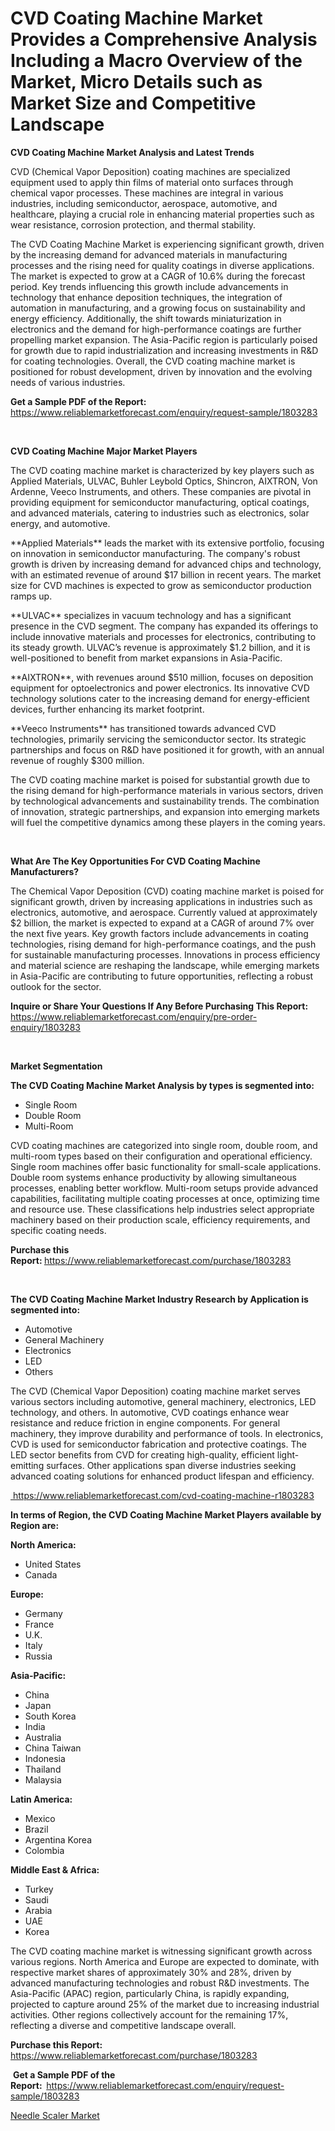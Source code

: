<p><h1>CVD Coating Machine Market Provides a Comprehensive Analysis Including a Macro Overview of the Market, Micro Details such as Market Size and Competitive Landscape</h1></p><p><strong>CVD Coating Machine Market Analysis and Latest Trends</strong></p>
<p><p>CVD (Chemical Vapor Deposition) coating machines are specialized equipment used to apply thin films of material onto surfaces through chemical vapor processes. These machines are integral in various industries, including semiconductor, aerospace, automotive, and healthcare, playing a crucial role in enhancing material properties such as wear resistance, corrosion protection, and thermal stability.</p><p>The CVD Coating Machine Market is experiencing significant growth, driven by the increasing demand for advanced materials in manufacturing processes and the rising need for quality coatings in diverse applications. The market is expected to grow at a CAGR of 10.6% during the forecast period. Key trends influencing this growth include advancements in technology that enhance deposition techniques, the integration of automation in manufacturing, and a growing focus on sustainability and energy efficiency. Additionally, the shift towards miniaturization in electronics and the demand for high-performance coatings are further propelling market expansion. The Asia-Pacific region is particularly poised for growth due to rapid industrialization and increasing investments in R&D for coating technologies. Overall, the CVD coating machine market is positioned for robust development, driven by innovation and the evolving needs of various industries.</p></p>
<p><strong>Get a Sample PDF of the Report:&nbsp;</strong> <a href="https://www.reliablemarketforecast.com/enquiry/request-sample/1803283?utm_campaign=2190&utm_medium=2&utm_source=Github&utm_content=ia&utm_term=19022025&utm_id=cvd-coating-machine">https://www.reliablemarketforecast.com/enquiry/request-sample/1803283</a></p>
<p>&nbsp;</p>
<p><strong>CVD Coating Machine Major Market Players</strong></p>
<p><p>The CVD coating machine market is characterized by key players such as Applied Materials, ULVAC, Buhler Leybold Optics, Shincron, AIXTRON, Von Ardenne, Veeco Instruments, and others. These companies are pivotal in providing equipment for semiconductor manufacturing, optical coatings, and advanced materials, catering to industries such as electronics, solar energy, and automotive.</p><p>**Applied Materials** leads the market with its extensive portfolio, focusing on innovation in semiconductor manufacturing. The company's robust growth is driven by increasing demand for advanced chips and technology, with an estimated revenue of around $17 billion in recent years. The market size for CVD machines is expected to grow as semiconductor production ramps up.</p><p>**ULVAC** specializes in vacuum technology and has a significant presence in the CVD segment. The company has expanded its offerings to include innovative materials and processes for electronics, contributing to its steady growth. ULVAC’s revenue is approximately $1.2 billion, and it is well-positioned to benefit from market expansions in Asia-Pacific.</p><p>**AIXTRON**, with revenues around $510 million, focuses on deposition equipment for optoelectronics and power electronics. Its innovative CVD technology solutions cater to the increasing demand for energy-efficient devices, further enhancing its market footprint.</p><p>**Veeco Instruments** has transitioned towards advanced CVD technologies, primarily servicing the semiconductor sector. Its strategic partnerships and focus on R&D have positioned it for growth, with an annual revenue of roughly $300 million.</p><p>The CVD coating machine market is poised for substantial growth due to the rising demand for high-performance materials in various sectors, driven by technological advancements and sustainability trends. The combination of innovation, strategic partnerships, and expansion into emerging markets will fuel the competitive dynamics among these players in the coming years.</p></p>
<p>&nbsp;</p>
<p><strong>What Are The Key Opportunities For CVD Coating Machine Manufacturers?</strong></p>
<p><p>The Chemical Vapor Deposition (CVD) coating machine market is poised for significant growth, driven by increasing applications in industries such as electronics, automotive, and aerospace. Currently valued at approximately $2 billion, the market is expected to expand at a CAGR of around 7% over the next five years. Key growth factors include advancements in coating technologies, rising demand for high-performance coatings, and the push for sustainable manufacturing processes. Innovations in process efficiency and material science are reshaping the landscape, while emerging markets in Asia-Pacific are contributing to future opportunities, reflecting a robust outlook for the sector.</p></p>
<p><strong>Inquire or Share Your Questions If Any Before Purchasing This Report:</strong> <a href="https://www.reliablemarketforecast.com/enquiry/pre-order-enquiry/1803283?utm_campaign=2190&utm_medium=2&utm_source=Github&utm_content=ia&utm_term=19022025&utm_id=cvd-coating-machine">https://www.reliablemarketforecast.com/enquiry/pre-order-enquiry/1803283</a></p>
<p>&nbsp;</p>
<p><strong>Market Segmentation</strong></p>
<p><strong>The CVD Coating Machine Market Analysis by types is segmented into:</strong></p>
<p><ul><li>Single Room</li><li>Double Room</li><li>Multi-Room</li></ul></p>
<p><p>CVD coating machines are categorized into single room, double room, and multi-room types based on their configuration and operational efficiency. Single room machines offer basic functionality for small-scale applications. Double room systems enhance productivity by allowing simultaneous processes, enabling better workflow. Multi-room setups provide advanced capabilities, facilitating multiple coating processes at once, optimizing time and resource use. These classifications help industries select appropriate machinery based on their production scale, efficiency requirements, and specific coating needs.</p></p>
<p><strong>Purchase this Report:&nbsp;</strong><a href="https://www.reliablemarketforecast.com/purchase/1803283?utm_campaign=2190&utm_medium=2&utm_source=Github&utm_content=ia&utm_term=19022025&utm_id=cvd-coating-machine">https://www.reliablemarketforecast.com/purchase/1803283</a></p>
<p>&nbsp;</p>
<p><strong>The CVD Coating Machine Market Industry Research by Application is segmented into:</strong></p>
<p><ul><li>Automotive</li><li>General Machinery</li><li>Electronics</li><li>LED</li><li>Others</li></ul></p>
<p><p>The CVD (Chemical Vapor Deposition) coating machine market serves various sectors including automotive, general machinery, electronics, LED technology, and others. In automotive, CVD coatings enhance wear resistance and reduce friction in engine components. For general machinery, they improve durability and performance of tools. In electronics, CVD is used for semiconductor fabrication and protective coatings. The LED sector benefits from CVD for creating high-quality, efficient light-emitting surfaces. Other applications span diverse industries seeking advanced coating solutions for enhanced product lifespan and efficiency.</p></p>
<p><a href="https://www.reliablemarketforecast.com/cvd-coating-machine-r1803283?utm_campaign=2190&utm_medium=2&utm_source=Github&utm_content=ia&utm_term=19022025&utm_id=cvd-coating-machine">&nbsp;https://www.reliablemarketforecast.com/cvd-coating-machine-r1803283</a></p>
<p><strong>In terms of Region, the CVD Coating Machine Market Players available by Region are:</strong></p>
<p>
    <p> <strong> North America: </strong>
        <ul>
            <li>United States</li>
            <li>Canada</li>
        </ul>
        </p> 
    <p> <strong> Europe: </strong>
        <ul>
            <li>Germany</li>
            <li>France</li>
            <li>U.K.</li>
            <li>Italy</li>
            <li>Russia</li>
        </ul>
        </p> 
    <p> <strong> Asia-Pacific: </strong>
        <ul>
            <li>China</li>
            <li>Japan</li>
            <li>South Korea</li>
            <li>India</li>
            <li>Australia</li>
            <li>China Taiwan</li>
            <li>Indonesia</li>
            <li>Thailand</li>
            <li>Malaysia</li>
        </ul>
        </p> 
    <p> <strong> Latin America: </strong>
        <ul>
            <li>Mexico</li>
            <li>Brazil</li>
            <li>Argentina Korea</li>
            <li>Colombia</li>
        </ul>
        </p> 
    <p> <strong> Middle East & Africa: </strong>
        <ul>
            <li>Turkey</li>
            <li>Saudi</li>
            <li>Arabia</li>
            <li>UAE</li>
            <li>Korea</li>
        </ul>
    </p>
    </p>
<p><p>The CVD coating machine market is witnessing significant growth across various regions. North America and Europe are expected to dominate, with respective market shares of approximately 30% and 28%, driven by advanced manufacturing technologies and robust R&D investments. The Asia-Pacific (APAC) region, particularly China, is rapidly expanding, projected to capture around 25% of the market due to increasing industrial activities. Other regions collectively account for the remaining 17%, reflecting a diverse and competitive landscape overall.</p></p>
<p><strong>Purchase this Report: </strong><a href="https://www.reliablemarketforecast.com/purchase/1803283?utm_campaign=2190&utm_medium=2&utm_source=Github&utm_content=ia&utm_term=19022025&utm_id=cvd-coating-machine">https://www.reliablemarketforecast.com/purchase/1803283</a></p>
<p>&nbsp;<strong>Get a Sample PDF of the Report:&nbsp;&nbsp;</strong><a href="https://www.reliablemarketforecast.com/enquiry/request-sample/1803283?utm_campaign=2190&utm_medium=2&utm_source=Github&utm_content=ia&utm_term=19022025&utm_id=cvd-coating-machine">https://www.reliablemarketforecast.com/enquiry/request-sample/1803283</a></p>
<p><strong></strong></p>
<p><p><a href="https://github.com/gullattedenna/Market-Research-Report-List-1/blob/main/needle-scaler-market.md?utm_campaign=2190&utm_medium=2&utm_source=Github&utm_content=ia&utm_term=19022025&utm_id=cvd-coating-machine">Needle Scaler Market</a></p></p>